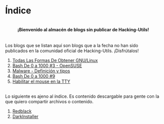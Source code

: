 # Índice
<br>
<center><b>¡Bienvenido al almacén de blogs sin publicar de Hacking-Utils!</b></center>
<br>
<br>
Los blogs que se listan aquí son blogs que a la fecha no han sido publicados en la comunidad oficial de Hacking-Utils. ¡Disfrútalos!
<br>
<ol>
	<li><a href="https://venom-instantdeath.github.io/hu-content/todas-las-formas-de-obtener-gnulinux.html#by-darth-venom">Todas Las Formas De Obtener GNU/Linux</a></li>
	<li><a href="https://venom-instantdeath.github.io/hu-content/bash3-opensuse.html">Bash De 0 a 1000 #3 - OpenSUSE</a></li>
	<li><a href="https://venom-instantdeath.github.io/hu-content/malware-definicion-y-tipos.html">Malware - Definición y tipos</a></li>
	<li><a href="https://venom-instantdeath.github.io/hu-content/bash9.html">Bash De 0 a 1000 #9</a></li>
	<li><a href="https://venom-instantdeath.github.io/hu-content/habilitar-el-mouse-en-la-tty.html">Habilitar el mouse en la TTY</a></li>
</ol>
<br>
Lo siguiente es ajeno al índice. Es contenido descargable para gente con la que quiero compartir archivos o contenido.
<ol>
	<li><a href="https://venom-instantdeath.github.io/hu-content/redblack.html">Redblack</a></li>
	<li><a href="https://venom-instantdeath.github.io/hu-content/darkinstaller.html">DarkInstaller</a></li>
</ol>
<br>
